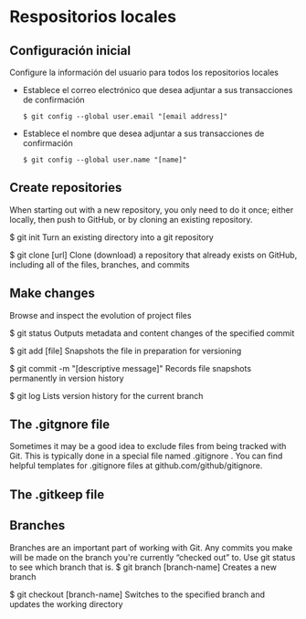 # Respositorios locales

## Configuración inicial

Configure la información del usuario para todos los repositorios locales

- Establece el correo electrónico que desea adjuntar a sus transacciones de confirmación

      $ git config --global user.email "[email address]"

- Establece el nombre que desea adjuntar a sus transacciones de confirmación

      $ git config --global user.name "[name]"

## Create repositories

When starting out with a new repository, you only need to do it
once; either locally, then push to GitHub, or by cloning an
existing repository.

\$ git init
Turn an existing directory into a git repository

\$ git clone [url]
Clone (download) a repository that already exists on
GitHub, including all of the files, branches, and commits


## Make changes
Browse and inspect the evolution of project files

$ git status
Outputs metadata and content changes of the specified commit

$ git add [file]
Snapshots the file in preparation for versioning

\$ git commit -m "[descriptive message]"
Records file snapshots permanently in version history

$ git log
Lists version history for the current branch

## The .gitgnore file

Sometimes it may be a good idea to exclude files from being
tracked with Git. This is typically done in a special file named
.gitignore . You can find helpful templates for .gitignore
files at github.com/github/gitignore.

## The .gitkeep file


## Branches

Branches are an important part of working with Git. Any
commits you make will be made on the branch you're currently
“checked out” to. Use git status to see which branch that is.
\$ git branch [branch-name]
Creates a new branch

\$ git checkout [branch-name]
Switches to the specified branch and updates the
working directory
